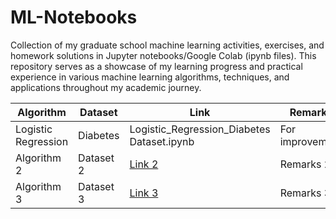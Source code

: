 # ML-Notebooks
Collection of my graduate school machine learning activities, exercises, and homework solutions in Jupyter notebooks/Google Colab (ipynb files). This repository serves as a showcase of my learning progress and practical experience in various machine learning algorithms, techniques, and applications throughout my academic journey.

| Algorithm | Dataset | Link | Remarks |
| --- | --- | --- | --- |
| Logistic Regression | Diabetes | Logistic_Regression_Diabetes Dataset.ipynb | For improvement |
| Algorithm 2 | Dataset 2 | [Link 2](https://example.com/link2) | Remarks 2 |
| Algorithm 3 | Dataset 3 | [Link 3](https://example.com/link3) | Remarks 3 |

